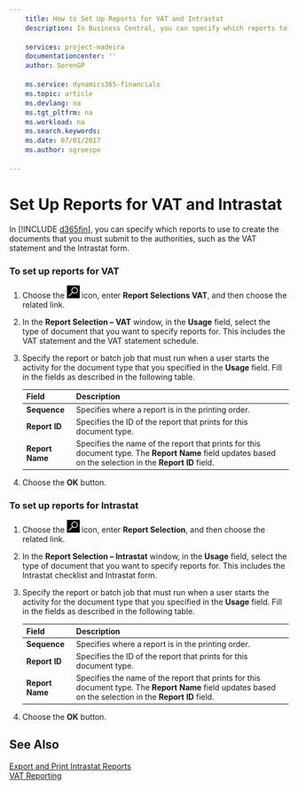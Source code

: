 ```yaml
---
    title: How to Set Up Reports for VAT and Intrastat
    description: In Business Central, you can specify which reports to use to create the documents that you must submit to the authorities, such as the VAT statement and the Intrastat form.

    services: project-madeira
    documentationcenter: ''
    author: SorenGP

    ms.service: dynamics365-financials
    ms.topic: article
    ms.devlang: na
    ms.tgt_pltfrm: na
    ms.workload: na
    ms.search.keywords:
    ms.date: 07/01/2017
    ms.author: sgroespe

---
```

# Set Up Reports for VAT and Intrastat
In [!INCLUDE [d365fin](../../includes/d365fin_md.md)], you can specify which reports to use to create the documents that you must submit to the authorities, such as the VAT statement and the Intrastat form.  

### To set up reports for VAT  

1.  Choose the ![Search for Page or Report](../../media/ui-search/search_small.png "Search for Page or Report icon") icon, enter **Report Selections VAT**, and then choose the related link.  

2.  In the **Report Selection – VAT** window, in the **Usage** field, select the type of document that you want to specify reports for. This includes the VAT statement and the VAT statement schedule.  

3.  Specify the report or batch job that must run when a user starts the activity for the document type that you specified in the **Usage** field. Fill in the fields as described in the following table.  

    |Field|Description|  
    |---------------------------------|---------------------------------------|  
    |**Sequence**|Specifies where a report is in the printing order.|  
    |**Report ID**|Specifies the ID of the report that prints for this document type.|  
    |**Report Name**|Specifies the name of the report that prints for this document type. The **Report Name** field updates based on the selection in the **Report ID** field.|  

4.  Choose the **OK** button.  

### To set up reports for Intrastat  

1.  Choose the ![Search for Page or Report](../../media/ui-search/search_small.png "Search for Page or Report icon") icon, enter **Report Selection**, and then choose the related link.  

2.  In the **Report Selection – Intrastat** window, in the **Usage** field, select the type of document that you want to specify reports for. This includes the Intrastat checklist and Intrastat form.  

3.  Specify the report or batch job that must run when a user starts the activity for the document type that you specified in the **Usage** field. Fill in the fields as described in the following table.  

    |Field|Description|  
    |---------------------------------|---------------------------------------|  
    |**Sequence**|Specifies where a report is in the printing order.|  
    |**Report ID**|Specifies the ID of the report that prints for this document type.|  
    |**Report Name**|Specifies the name of the report that prints for this document type. The **Report Name** field updates based on the selection in the **Report ID** field.|  

4.  Choose the **OK** button.  

## See Also  
[Export and Print Intrastat Reports](how-to-export-and-print-intrastat-reports.md)  
[VAT Reporting](vat-reporting.md)
